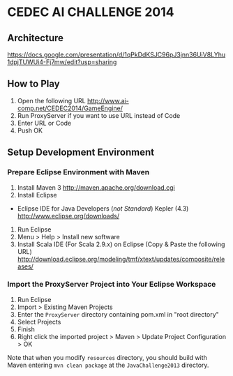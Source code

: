 CEDEC AI CHALLENGE 2014
=======================

## Architecture

https://docs.google.com/presentation/d/1qPkDdKSJC96pJ3jnn36UiV8LYhu1dpjTUWUi4-Fj7mw/edit?usp=sharing

## How to Play

1. Open the following URL
http://www.ai-comp.net/CEDEC2014/GameEngine/
1. Run ProxyServer if you want to use URL instead of Code
1. Enter URL or Code
1. Push OK

## Setup Development Environment

### Prepare Eclipse Environment with Maven
1. Install Maven 3
http://maven.apache.org/download.cgi
1. Install Eclipse
  * Eclipse IDE for Java Developers (*not Standard*) Kepler (4.3)
http://www.eclipse.org/downloads/
1. Run Eclipse
1. Menu > Help > Install new software
1. Install Scala IDE (For Scala 2.9.x) on Eclipse (Copy & Paste the following URL)
http://download.eclipse.org/modeling/tmf/xtext/updates/composite/releases/


### Import the ProxyServer Project into Your Eclipse Workspace
1. Run Eclipse
1. Import > Existing Maven Projects
1. Enter the ```ProxyServer``` directory containing pom.xml in "root directory"
1. Select Projects
1. Finish
1. Right click the imported project > Maven > Update Project Configuration > OK

Note that when you modify ```resources``` directory, you should build with Maven entering ```mvn clean package``` at the ```JavaChallenge2013``` directory.
